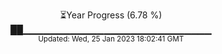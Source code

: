 <p align="center">
⏳Year Progress (6.78 %) <br>
██▁▁▁▁▁▁▁▁▁▁▁▁▁▁▁▁▁▁▁▁▁▁▁▁▁▁▁▁ <br>
<sub>Updated: Wed, 25 Jan 2023 18:02:41 GMT</sub>
</p>

